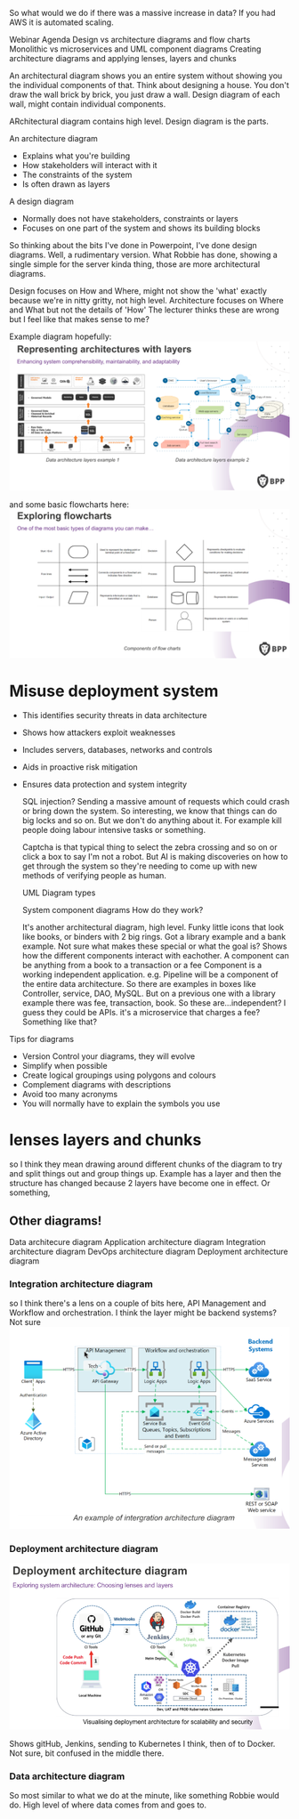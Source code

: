 
So what would we do if there was a massive increase in data?
If you had AWS it is automated scaling.

Webinar Agenda
Design vs architecture diagrams and flow charts
Monolithic vs microservices and UML component diagrams
Creating architecture diagrams and applying lenses, layers and chunks

An architectural diagram shows you an entire system without showing you the individual components of that.
Think about designing a house. You don't draw the wall brick by brick, you just draw a wall.
Design diagram of each wall, might contain individual components.

ARchitectural diagram contains high level. Design diagram is the parts.

An architecture diagram
- Explains what you're building
- How stakeholders will interact with it
- The constraints of the system
- Is often drawn as layers

A design diagram
- Normally does not have stakeholders, constraints or layers
- Focuses on one part of the system and shows its building blocks

So thinking about the bits I've done in Powerpoint, I've done design diagrams. Well, a rudimentary version.
What Robbie has done, showing a single simple for the server kinda thing, those are more architectural diagrams.

Design focuses on How and Where, might not show the 'what' exactly because we're in nitty gritty, not high level.
Architecture focuses on Where and What but not the details of 'How'
The lecturer thinks these are wrong but I feel like that makes sense to me?

Example diagram hopefully:
![Architecture Diagram](https://raw.githubusercontent.com/Prumita/Learning-Journal/main/1.4.ArchitectureDiagram.png)

and some basic flowcharts here:
![Flowchart icons Diagram](https://github.com/Prumita/Learning-Journal/blob/main/Screenshots/1.4.Flowchart_Symbols.png)


# Misuse deployment system
- This identifies security threats in data architecture
- Shows how attackers exploit weaknesses
- Includes servers, databases, networks and controls
- Aids in proactive risk mitigation
- Ensures data protection and system integrity

  SQL injection? Sending a massive amount of requests which could crash or bring down the system. So interesting, we know that things can do big locks and so on. But we don't do anything about it. For example kill people doing labour intensive tasks or something.

  Captcha is that typical thing to select the zebra crossing and so on or click a box to say I'm not a robot. But AI is making discoveries on how to get through the system so they're needing to come up with new methods of verifying people as human.


  UML Diagram types

  System component diagrams
  How do they work?

  It's another architectural diagram, high level.
  Funky little icons that look like books, or binders with 2 big rings.
  Got a library example and a bank example.
  Not sure what makes these special or what the goal is?
  Shows how the different components interact with eachother. A component can be anything from a book to a transaction or a fee
Component is a working independent application.
e.g. Pipeline will be a component of the entire data architecture.
So there are examples in boxes like Controller, service, DAO, MySQL. But on a previous one with a library example there was fee, transaction, book. So these are...independent? I guess they could be APIs. it's a microservice that charges a fee? Something like that?

Tips for diagrams
- Version Control your diagrams, they will evolve
- Simplify when possible
- Create logical groupings using polygons and colours
- Complement diagrams with descriptions
- Avoid too many acronyms
- You will normally have to explain the symbols you use

# lenses layers and chunks
so I think they mean drawing around different chunks of the diagram to try and split things out and group things up.
Example has a layer and then the structure has changed because 2 layers have become one in effect. Or something,

## Other diagrams!
Data architecure diagram
Application architecture diagram
Integration architecture diagram
DevOps architecture diagram
Deployment architecture diagram

### Integration architecture diagram
so I think there's a lens on a couple of bits here, API Management and Workflow and orchestration.
I think the layer might be backend systems? Not sure
![Integration Diagram](https://github.com/Prumita/Learning-Journal/blob/main/Screenshots/1.4.Integration_architecture_diagram.png)


### Deployment architecture diagram
![Deployment Diagram](https://github.com/Prumita/Learning-Journal/blob/main/Screenshots/1.4.Deployment_architecture_diagram.png)

Shows gitHub, Jenkins, sending to Kubernetes I think, then of to Docker.
Not sure, bit confused in the middle there.


### Data architecture diagram
So most similar to what we do at the minute, like something Robbie would do. High level of where data comes from and goes to.

